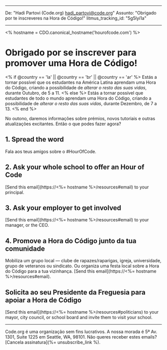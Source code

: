 * * *

De: "Hadi Partovi (Code.org) [&#104;&#x61;&#x64;&#105;&#x5f;&#112;&#x61;&#x72;&#116;&#x6f;&#118;&#x69;&#x40;&#99;&#x6f;&#100;&#x65;&#x2e;&#111;&#x72;&#103;](&#109;&#x61;&#105;&#x6c;&#x74;&#111;&#x3a;&#104;&#x61;&#x64;&#105;&#x5f;&#112;&#x61;&#x72;&#116;&#x6f;&#118;&#x69;&#x40;&#99;&#x6f;&#100;&#x65;&#x2e;&#111;&#x72;&#103;)" Assunto: "Obrigado por te inscreveres na Hora de Código!" litmus_tracking_id: "5g5lyi1a"

* * *

<% hostname = CDO.canonical_hostname('hourofcode.com') %>

# Obrigado por se inscrever para promover uma Hora de Código!

<% if @country == 'la' || @country == 'br' || @country == 'ar' %> Estás a tornar possível que os estudantes na América Latina aprendam uma Hora do Código, criando a possibilidade de *alterar o resto das suas vidas*, durante Outubro, de 5 a 11. <% else %> Estás a tornar possível que estudantes de todo o mundo aprendam uma Hora do Código, criando a possibilidade de *alterar o resto das suas vidas*, durante Dezembro, de 7 a 13. <% end %>

No outono, daremos informações sobre prémios, novos tutoriais e outras atualizações excitantes. Então o que podes fazer agora?

## 1. Spread the word

Fala aos teus amigos sobre o #HourOfCode.

## 2. Ask your whole school to offer an Hour of Code

[Send this email](https://<%= hostname %>/resources#email) to your principal.

## 3. Ask your employer to get involved

[Send this email](https://<%= hostname %>/resources#email) to your manager, or the CEO.

## 4. Promove a Hora do Código junto da tua comunidade

Mobiliza um grupo local — clube de rapazes/raparigas, igreja, universidade, grupo de veteranos ou sindicato. Ou organiza uma festa local sobre a Hora do Código para a tua vizinhança. [Send this email](https://<%= hostname %>/resources#email).

## Solicita ao seu Presidente da Freguesia para apoiar a Hora de Código

[Send this email](https://<%= hostname %>/resources#politicians) to your mayor, city council, or school board and invite them to visit your school.

* * *

Code.org é uma organização sem fins lucrativos. A nossa morada é 5ª Av. 1301, Suite 1225 em Seattle, WA, 98101. Não queres receber estes emails? [Cancela assinatura](%= unsubscribe_link %).